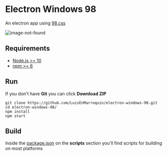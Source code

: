 # Electron Windows 98

An electron app using [98.css](https://github.com/jdan/98.css)

![image-not-found](https://marroquin.dev/cdn/electron_win98.jpg)

## Requirements

* [Node.js >= 10](https://nodejs.org)
* [npm >= 6](https://www.npmjs.com)

## Run

If you don't have **Git** you can click **Download ZIP**

```shell
git clone https://github.com/LuisEnMarroquin/electron-windows-98.git
cd electron-windows-98/
npm install
npm start
```

## Build

Inside the [package.json](package.json) on the **scripts** section you'll find scripts for building on most platforms
